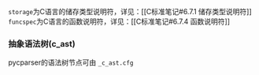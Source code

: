 
`storage`为C语言的储存类型说明符，详见：[[C标准笔记#6.7.1 储存类型说明符]]
`funcspec`为C语言的函数说明符，详见：[[C标准笔记#6.7.4 函数说明符]]



### 抽象语法树(c_ast)

pycparser的语法树节点可由 `_c_ast.cfg`

